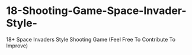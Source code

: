 # 18-Shooting-Game-Space-Invader-Style-
18+ Space Invaders Style Shooting Game (Feel Free To Contribute To Improve)

